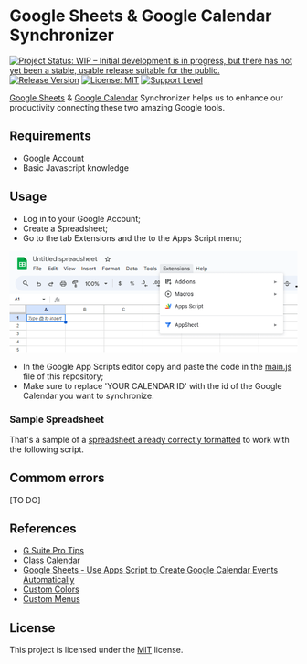 # Google Sheets & Google Calendar Synchronizer

[![Project Status: WIP – Initial development is in progress, but there has not yet been a stable, usable release suitable for the public.](https://www.repostatus.org/badges/latest/wip.svg)](https://www.repostatus.org/#wip)
[![Release Version](https://img.shields.io/github/release/sarahcssiqueira/google-sheets-calendar-synchronizer.svg)](https://github.com/sarahcssiqueira/google-sheets-calendar-synchronizer/releases/latest)
[![License: MIT](https://img.shields.io/badge/License-MIT-yellow.svg)](https://opensource.org/licenses/MIT)
[![Support Level](https://img.shields.io/badge/support-may_take_time-yellow.svg)](#support-level)

[Google Sheets](https://www.google.com/sheets/about/) & [Google Calendar](https://workspace.google.com/products/calendar/) Synchronizer helps us to enhance our productivity connecting these two amazing Google tools.

## Requirements

- Google Account
- Basic Javascript knowledge

## Usage

- Log in to your Google Account;
- Create a Spreadsheet;
- Go to the tab Extensions and the to the Apps Script menu;

![Google Scripts editor](screenshots/access-google-script-editor.png)

- In the Google App Scripts editor copy and paste the code in the [main.js](https://github.com/sarahcssiqueira/google-sheets-calendar-synchronizer/blob/master/main.js) file of this repository;
- Make sure to replace 'YOUR CALENDAR ID' with the id of the Google Calendar you want to synchronize.

### Sample Spreadsheet

That's a sample of a [spreadsheet already correctly formatted](https://docs.google.com/spreadsheets/d/1SO8Ealz15EUsJdb51sZYLiMsokyFSk0OQNZXXusKyvU/edit?usp=sharing) to work with the following script.

## Commom errors

[TO DO]

## References

- [G Suite Pro Tips](https://workspace.google.com/blog/productivity-collaboration/g-suite-pro-tip-how-to-automatically-add-a-schedule-from-google-sheets-into-calendar)
- [Class Calendar](<https://developers.google.com/apps-script/reference/calendar/calendar?hl=pt-br#createAllDayEvent(String,Date,Object)>)
- [Google Sheets - Use Apps Script to Create Google Calendar Events Automatically](https://www.youtube.com/watch?v=FxxPq2wXcK4)
- [Custom Colors](https://developers.google.com/apps-script/reference/calendar/event-color?hl=pt-br)
- [Custom Menus](https://developers.google.com/apps-script/guides/menus?hl=pt-br)

## License

This project is licensed under the [MIT](https://github.com/sarahcssiqueira/google-sheets-calendar-synchronizer/blob/master/LICENSE) license.
